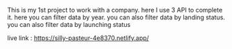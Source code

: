 This is my 1st project to work with a company.
here I use 3 API to complete it.
here you can filter data by year.
you can also filter data by landing status.
you can also filter data by launching status

live link : https://silly-pasteur-4e8370.netlify.app/
